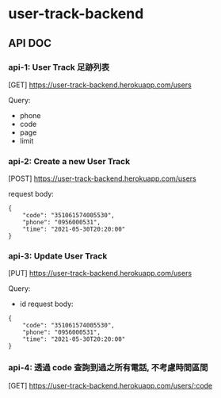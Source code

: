 # user-track-backend

## API DOC

### api-1: User Track ⾜跡列表

[GET] https://user-track-backend.herokuapp.com/users

Query:

-   phone
-   code
-   page
-   limit

### api-2: Create a new User Track

[POST] https://user-track-backend.herokuapp.com/users

request body:

```
{
    "code": "351061574005530",
    "phone": "0956000531",
    "time": "2021-05-30T20:20:00"
}
```

### api-3: Update User Track

[PUT] https://user-track-backend.herokuapp.com/users

Query:

-   id
    request body:

```
{
    "code": "351061574005530",
    "phone": "0956000531",
    "time": "2021-05-30T20:20:00"
}
```

### api-4: 透過 code 查詢到過之所有電話, 不考慮時間區間

[GET] https://user-track-backend.herokuapp.com/users/:code
